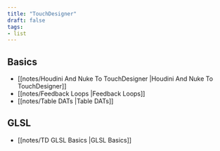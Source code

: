 ```yaml
---
title: "TouchDesigner"
draft: false
tags:
- list
---
```


## Basics
- [[notes/Houdini And Nuke To TouchDesigner |Houdini And Nuke To TouchDesigner]]
- [[notes/Feedback Loops |Feedback Loops]]
- [[notes/Table DATs |Table DATs]]

## GLSL
- [[notes/TD GLSL Basics |GLSL Basics]]
